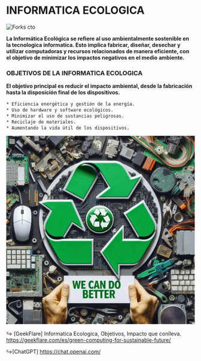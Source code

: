# INFORMATICA ECOLOGICA
![Forks cto](https://img.shields.io/badge/Forks-green)

**La Informática Ecológica se refiere al uso ambientalmente sostenible en la tecnologica informatica. Esto implica fabricar, diseñar, desechar y utilizar computadoras y recursos relacionados de manera eficiente, con el objetivo de minimizar los impactos negativos en el medio ambiente.**

### OBJETIVOS DE LA INFORMATICA ECOLOGICA
**El objetivo principal es reducir el impacto ambiental, desde la fabricación hasta la disposición final de los dispositivos.**

    * Eficiencia energética y gestión de la energía.
    * Uso de hardware y software ecológicos.
    * Minimizar el uso de sustancias peligrosas.
    * Reciclaje de materiales.
    * Aumentando la vida útil de los dispositivos.

![Foto_InfoEco](img/3.jpg)

:arrow_right_hook: [GeekFlare] Informatica Ecologica, Objetivos, Impacto que conlleva. https://geekflare.com/es/green-computing-for-sustainable-future/

:arrow_right_hook:[ChatGPT] https://chat.openai.com/